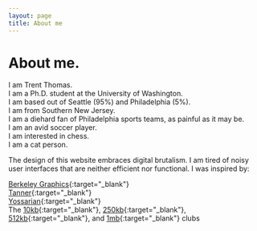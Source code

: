 ```yaml
---
layout: page
title: About me
---
```


# About me.

I am Trent Thomas. \
I am a Ph.D. student at the University of Washington. \
I am based out of Seattle (95%) and Philadelphia (5%). \
I am from Southern New Jersey. \
I am a diehard fan of Philadelphia sports teams, as painful as it may be. \
I am an avid soccer player. \
I am interested in chess. \
I am a cat person.

The design of this website embraces digital brutalism. I am tired of noisy user interfaces that are neither efficient nor functional. I was inspired by:

[Berkeley Graphics](){:target="_blank"} \
[Tanner](https://t0.vc){:target="_blank"} \
[Yossarian](https://yossarian.net){:target="_blank"} \
The [10kb](https://10kbclub.com){:target="_blank"}, [250kb](https://250kb.club){:target="_blank"}, [512kb](https://512kb.club){:target="_blank"}, and [1mb](https://1mb.club){:target="_blank"} clubs